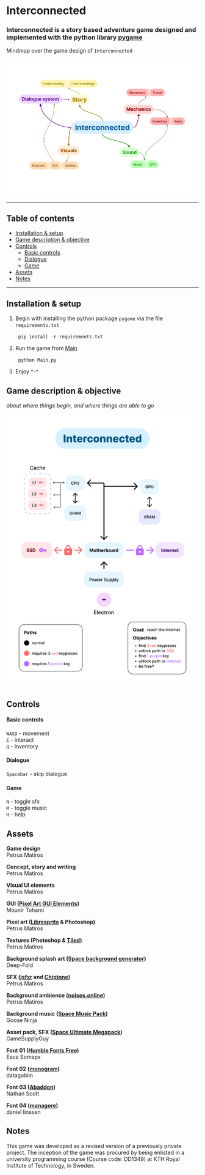 # Interconnected

### Interconnected is a story based adventure game designed and implemented with the python library [pygame](https://www.pygame.org/news)

Mindmap over the game design of ``Interconnected``

![](docs/interconnected_game_design.png)

---

## Table of contents

<!-- - [Interconnected](#interconnected) -->
  <!-- - [Interconnected is a story based adventure game designed and implemented with the python library pygame](#interconnected-is-a-story-based-adventure-game-designed-and-implemented-with-the-python-library-pygame) -->
  <!-- - [Table of contents](#table-of-contents) -->
  - [Installation & setup](#installation--setup)
  - [Game description & objective](#game-description--objective)
  - [Controls](#controls)
      - [Basic controls](#basic-controls)
      - [Dialogue](#dialogue)
      - [Game](#game)
  - [Assets](#assets)
  - [Notes](#notes)

---

## Installation & setup

1. Begin with installing the python package ``pygame`` via the file ``requirements.txt``

        pip install -r requirements.txt
2. Run the game from [Main](src/Main.py)

        python Main.py

3. Enjoy ^-^
  

## Game description & objective
 *about where things begin, and where things are able to go* <br>

![](docs/interconnected_flowchart.png)

## Controls

#### Basic controls

``WASD`` - movement <br>
``E`` - interact <br>
``Q`` - inventory <br>

#### Dialogue

``Spacebar`` - skip dialogue <br>

#### Game

``N`` - toggle sfx <br>
``M`` - toggle music <br>
``H`` - help <br>

## Assets

**Game design** <br> Petrus Matiros

**Concept, story and writing** <br> Petrus Matiros

**Visual UI elements** <br> Petrus Matiros

**GUI ([Pixel Art GUI Elements](https://mounirtohami.itch.io/pixel-art-gui-elements))** <br> Mounir Tohami

**Pixel art ([Libresprite](https://libresprite.github.io/) & Photoshop)** <br> Petrus Matiros

**Textures (Photoshop & [Tiled](https://www.mapeditor.org/))** <br> Petrus Matiros

**Background splash art ([Space background generator](https://deep-fold.itch.io/space-background-generator))** <br> Deep-Fold

**SFX ([jsfxr](https://sfxr.me/) and [Chiptone](https://sfbgames.itch.io/chiptone))** <br> Petrus Matiros

**Background ambience ([noises.online](https://noises.online/))** <br> Petrus Matiros

**Background music ([Space Music Pack](https://gooseninja.itch.io/space-music-pack))** <br> Goose Ninja

**Asset pack, SFX ([Space Ultimate Megapack](https://gamesupply.itch.io/ultimate-space-game-mega-asset-package))** <br> GameSupplyGuy

**Font 01 ([Humble Fonts Free](https://somepx.itch.io/humble-fonts-free))** <br> Eeve Somepx

**Font 02 ([monogram](https://datagoblin.itch.io/monogram))** <br> datagoblin

**Font 03 ([Abaddon](https://caffinate.itch.io/abaddon))** <br> Nathan Scott

**Font 04 ([managore](https://managore.itch.io/m5x7))** <br> daniel linssen

## Notes

This game was developed as a revised version of a previously private project. The inception of the game was procured by being enlisted in a university programming course (Course code: DD1349) at KTH Royal Institute of Technology, in Sweden.
